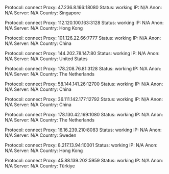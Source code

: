 Protocol: connect
Proxy: 47.236.8.166:18080
Status: working
IP: N/A
Anon: N/A
Server: N/A
Country: Singapore

Protocol: connect
Proxy: 112.120.100.163:3128
Status: working
IP: N/A
Anon: N/A
Server: N/A
Country: Hong Kong

Protocol: connect
Proxy: 101.126.22.66:7777
Status: working
IP: N/A
Anon: N/A
Server: N/A
Country: China

Protocol: connect
Proxy: 144.202.78.147:80
Status: working
IP: N/A
Anon: N/A
Server: N/A
Country: United States

Protocol: connect
Proxy: 178.208.76.81:3128
Status: working
IP: N/A
Anon: N/A
Server: N/A
Country: The Netherlands

Protocol: connect
Proxy: 58.144.141.26:12700
Status: working
IP: N/A
Anon: N/A
Server: N/A
Country: China

Protocol: connect
Proxy: 36.111.142.177:12792
Status: working
IP: N/A
Anon: N/A
Server: N/A
Country: China

Protocol: connect
Proxy: 178.130.42.169:1080
Status: working
IP: N/A
Anon: N/A
Server: N/A
Country: The Netherlands

Protocol: connect
Proxy: 16.16.239.210:8083
Status: working
IP: N/A
Anon: N/A
Server: N/A
Country: Sweden

Protocol: connect
Proxy: 8.217.13.94:10001
Status: working
IP: N/A
Anon: N/A
Server: N/A
Country: Hong Kong

Protocol: connect
Proxy: 45.88.139.202:5959
Status: working
IP: N/A
Anon: N/A
Server: N/A
Country: Türkiye

